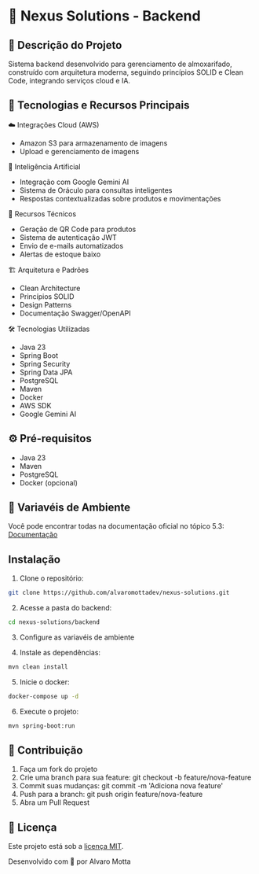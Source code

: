 # 🚀 Nexus Solutions - Backend

## 📄 Descrição do Projeto

Sistema backend desenvolvido para gerenciamento de almoxarifado, construído com arquitetura moderna, seguindo princípios SOLID e Clean Code, integrando serviços cloud e IA.

## 🔨 Tecnologias e Recursos Principais

☁️ Integrações Cloud (AWS)

- Amazon S3 para armazenamento de imagens
- Upload e gerenciamento de imagens

🤖 Inteligência Artificial

- Integração com Google Gemini AI
- Sistema de Oráculo para consultas inteligentes
- Respostas contextualizadas sobre produtos e movimentações

📱 Recursos Técnicos

- Geração de QR Code para produtos
- Sistema de autenticação JWT
- Envio de e-mails automatizados
- Alertas de estoque baixo

🏗️ Arquitetura e Padrões

- Clean Architecture
- Princípios SOLID
- Design Patterns
- Documentação Swagger/OpenAPI

🛠️ Tecnologias Utilizadas

- Java 23
- Spring Boot
- Spring Security
- Spring Data JPA
- PostgreSQL
- Maven
- Docker
- AWS SDK
- Google Gemini AI

## ⚙️ Pré-requisitos

- Java 23
- Maven
- PostgreSQL
- Docker (opcional)

## 🍃 Variavéis de Ambiente

Você pode encontrar todas na documentação oficial no tópico 5.3:
[Documentação](https://docs.google.com/document/d/1gKFfJxrnLelBjZeokoBdLd6GXIpz2Wc-8LqyNorXZfY/edit?tab=t.0#heading=h.owhi1pm9rhcf)

## Instalação

1. Clone o repositório:

```bash
git clone https://github.com/alvaromottadev/nexus-solutions.git
```

2. Acesse a pasta do backend:

```bash
cd nexus-solutions/backend
```

3. Configure as variavéis de ambiente

4. Instale as dependências:

```bash
mvn clean install
```

5. Inicie o docker:

```bash
docker-compose up -d
```

6. Execute o projeto:

```bash
mvn spring-boot:run
```

## 🤝 Contribuição

1. Faça um fork do projeto
2. Crie uma branch para sua feature: git checkout -b feature/nova-feature
3. Commit suas mudanças: git commit -m 'Adiciona nova feature'
4. Push para a branch: git push origin feature/nova-feature
5. Abra um Pull Request

## 🧩 Licença

Este projeto está sob a [licença MIT](https://github.com/alvaromottadev/nexus-solutions/blob/main/LICENSE).

Desenvolvido com 💜 por Alvaro Motta
